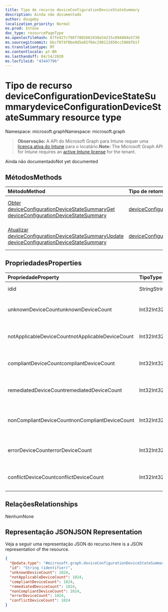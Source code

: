 ```yaml
---
title: Tipo de recurso deviceConfigurationDeviceStateSummary
description: Ainda não documentado
author: dougeby
localization_priority: Normal
ms.prod: Intune
doc_type: resourcePageType
ms.openlocfilehash: 67fe927cf98f7802661938e54215c894804e5730
ms.sourcegitcommit: bbcf074f0be9d5e02f84c290122850cc5968fb1f
ms.translationtype: MT
ms.contentlocale: pt-BR
ms.lasthandoff: 04/14/2020
ms.locfileid: "43447796"
---
```

# <a name="deviceconfigurationdevicestatesummary-resource-type"></a><span data-ttu-id="e42f4-103">Tipo de recurso deviceConfigurationDeviceStateSummary</span><span class="sxs-lookup"><span data-stu-id="e42f4-103">deviceConfigurationDeviceStateSummary resource type</span></span>

<span data-ttu-id="e42f4-104">Namespace: microsoft.graph</span><span class="sxs-lookup"><span data-stu-id="e42f4-104">Namespace: microsoft.graph</span></span>

> <span data-ttu-id="e42f4-105">**Observação:** A API do Microsoft Graph para Intune requer uma [licença ativa do Intune](https://go.microsoft.com/fwlink/?linkid=839381) para o locatário.</span><span class="sxs-lookup"><span data-stu-id="e42f4-105">**Note:** The Microsoft Graph API for Intune requires an [active Intune license](https://go.microsoft.com/fwlink/?linkid=839381) for the tenant.</span></span>

<span data-ttu-id="e42f4-106">Ainda não documentado</span><span class="sxs-lookup"><span data-stu-id="e42f4-106">Not yet documented</span></span>

## <a name="methods"></a><span data-ttu-id="e42f4-107">Métodos</span><span class="sxs-lookup"><span data-stu-id="e42f4-107">Methods</span></span>
|<span data-ttu-id="e42f4-108">Método</span><span class="sxs-lookup"><span data-stu-id="e42f4-108">Method</span></span>|<span data-ttu-id="e42f4-109">Tipo de retorno</span><span class="sxs-lookup"><span data-stu-id="e42f4-109">Return Type</span></span>|<span data-ttu-id="e42f4-110">Descrição</span><span class="sxs-lookup"><span data-stu-id="e42f4-110">Description</span></span>|
|:---|:---|:---|
|[<span data-ttu-id="e42f4-111">Obter deviceConfigurationDeviceStateSummary</span><span class="sxs-lookup"><span data-stu-id="e42f4-111">Get deviceConfigurationDeviceStateSummary</span></span>](../api/intune-deviceconfig-deviceconfigurationdevicestatesummary-get.md)|[<span data-ttu-id="e42f4-112">deviceConfigurationDeviceStateSummary</span><span class="sxs-lookup"><span data-stu-id="e42f4-112">deviceConfigurationDeviceStateSummary</span></span>](../resources/intune-deviceconfig-deviceconfigurationdevicestatesummary.md)|<span data-ttu-id="e42f4-113">Ler propriedades e relações de objetos de [deviceConfigurationDeviceStateSummary](../resources/intune-deviceconfig-deviceconfigurationdevicestatesummary.md).</span><span class="sxs-lookup"><span data-stu-id="e42f4-113">Read properties and relationships of the [deviceConfigurationDeviceStateSummary](../resources/intune-deviceconfig-deviceconfigurationdevicestatesummary.md) object.</span></span>|
|[<span data-ttu-id="e42f4-114">Atualizar deviceConfigurationDeviceStateSummary</span><span class="sxs-lookup"><span data-stu-id="e42f4-114">Update deviceConfigurationDeviceStateSummary</span></span>](../api/intune-deviceconfig-deviceconfigurationdevicestatesummary-update.md)|[<span data-ttu-id="e42f4-115">deviceConfigurationDeviceStateSummary</span><span class="sxs-lookup"><span data-stu-id="e42f4-115">deviceConfigurationDeviceStateSummary</span></span>](../resources/intune-deviceconfig-deviceconfigurationdevicestatesummary.md)|<span data-ttu-id="e42f4-116">Atualizar as propriedades do objeto de [deviceConfigurationDeviceStateSummary](../resources/intune-deviceconfig-deviceconfigurationdevicestatesummary.md).</span><span class="sxs-lookup"><span data-stu-id="e42f4-116">Update the properties of a [deviceConfigurationDeviceStateSummary](../resources/intune-deviceconfig-deviceconfigurationdevicestatesummary.md) object.</span></span>|

## <a name="properties"></a><span data-ttu-id="e42f4-117">Propriedades</span><span class="sxs-lookup"><span data-stu-id="e42f4-117">Properties</span></span>
|<span data-ttu-id="e42f4-118">Propriedade</span><span class="sxs-lookup"><span data-stu-id="e42f4-118">Property</span></span>|<span data-ttu-id="e42f4-119">Tipo</span><span class="sxs-lookup"><span data-stu-id="e42f4-119">Type</span></span>|<span data-ttu-id="e42f4-120">Descrição</span><span class="sxs-lookup"><span data-stu-id="e42f4-120">Description</span></span>|
|:---|:---|:---|
|<span data-ttu-id="e42f4-121">id</span><span class="sxs-lookup"><span data-stu-id="e42f4-121">id</span></span>|<span data-ttu-id="e42f4-122">String</span><span class="sxs-lookup"><span data-stu-id="e42f4-122">String</span></span>|<span data-ttu-id="e42f4-123">Chave da entidade.</span><span class="sxs-lookup"><span data-stu-id="e42f4-123">Key of the entity.</span></span>|
|<span data-ttu-id="e42f4-124">unknownDeviceCount</span><span class="sxs-lookup"><span data-stu-id="e42f4-124">unknownDeviceCount</span></span>|<span data-ttu-id="e42f4-125">Int32</span><span class="sxs-lookup"><span data-stu-id="e42f4-125">Int32</span></span>|<span data-ttu-id="e42f4-126">Número de dispositivos desconhecidos</span><span class="sxs-lookup"><span data-stu-id="e42f4-126">Number of unknown devices</span></span>|
|<span data-ttu-id="e42f4-127">notApplicableDeviceCount</span><span class="sxs-lookup"><span data-stu-id="e42f4-127">notApplicableDeviceCount</span></span>|<span data-ttu-id="e42f4-128">Int32</span><span class="sxs-lookup"><span data-stu-id="e42f4-128">Int32</span></span>|<span data-ttu-id="e42f4-129">Número de dispositivos não aplicáveis</span><span class="sxs-lookup"><span data-stu-id="e42f4-129">Number of not applicable devices</span></span>|
|<span data-ttu-id="e42f4-130">compliantDeviceCount</span><span class="sxs-lookup"><span data-stu-id="e42f4-130">compliantDeviceCount</span></span>|<span data-ttu-id="e42f4-131">Int32</span><span class="sxs-lookup"><span data-stu-id="e42f4-131">Int32</span></span>|<span data-ttu-id="e42f4-132">Número de dispositivos em conformidade</span><span class="sxs-lookup"><span data-stu-id="e42f4-132">Number of compliant devices</span></span>|
|<span data-ttu-id="e42f4-133">remediatedDeviceCount</span><span class="sxs-lookup"><span data-stu-id="e42f4-133">remediatedDeviceCount</span></span>|<span data-ttu-id="e42f4-134">Int32</span><span class="sxs-lookup"><span data-stu-id="e42f4-134">Int32</span></span>|<span data-ttu-id="e42f4-135">Número de dispositivos corrigidos</span><span class="sxs-lookup"><span data-stu-id="e42f4-135">Number of remediated devices</span></span>|
|<span data-ttu-id="e42f4-136">nonCompliantDeviceCount</span><span class="sxs-lookup"><span data-stu-id="e42f4-136">nonCompliantDeviceCount</span></span>|<span data-ttu-id="e42f4-137">Int32</span><span class="sxs-lookup"><span data-stu-id="e42f4-137">Int32</span></span>|<span data-ttu-id="e42f4-138">Número de dispositivos sem conformidade</span><span class="sxs-lookup"><span data-stu-id="e42f4-138">Number of NonCompliant devices</span></span>|
|<span data-ttu-id="e42f4-139">errorDeviceCount</span><span class="sxs-lookup"><span data-stu-id="e42f4-139">errorDeviceCount</span></span>|<span data-ttu-id="e42f4-140">Int32</span><span class="sxs-lookup"><span data-stu-id="e42f4-140">Int32</span></span>|<span data-ttu-id="e42f4-141">Número de dispositivos com erro</span><span class="sxs-lookup"><span data-stu-id="e42f4-141">Number of error devices</span></span>|
|<span data-ttu-id="e42f4-142">conflictDeviceCount</span><span class="sxs-lookup"><span data-stu-id="e42f4-142">conflictDeviceCount</span></span>|<span data-ttu-id="e42f4-143">Int32</span><span class="sxs-lookup"><span data-stu-id="e42f4-143">Int32</span></span>|<span data-ttu-id="e42f4-144">Número de dispositivos em conflito</span><span class="sxs-lookup"><span data-stu-id="e42f4-144">Number of conflict devices</span></span>|

## <a name="relationships"></a><span data-ttu-id="e42f4-145">Relações</span><span class="sxs-lookup"><span data-stu-id="e42f4-145">Relationships</span></span>
<span data-ttu-id="e42f4-146">Nenhum</span><span class="sxs-lookup"><span data-stu-id="e42f4-146">None</span></span>

## <a name="json-representation"></a><span data-ttu-id="e42f4-147">Representação JSON</span><span class="sxs-lookup"><span data-stu-id="e42f4-147">JSON Representation</span></span>
<span data-ttu-id="e42f4-148">Veja a seguir uma representação JSON do recurso.</span><span class="sxs-lookup"><span data-stu-id="e42f4-148">Here is a JSON representation of the resource.</span></span>
<!-- {
  "blockType": "resource",
  "keyProperty": "id",
  "@odata.type": "microsoft.graph.deviceConfigurationDeviceStateSummary"
}
-->
``` json
{
  "@odata.type": "#microsoft.graph.deviceConfigurationDeviceStateSummary",
  "id": "String (identifier)",
  "unknownDeviceCount": 1024,
  "notApplicableDeviceCount": 1024,
  "compliantDeviceCount": 1024,
  "remediatedDeviceCount": 1024,
  "nonCompliantDeviceCount": 1024,
  "errorDeviceCount": 1024,
  "conflictDeviceCount": 1024
}
```







